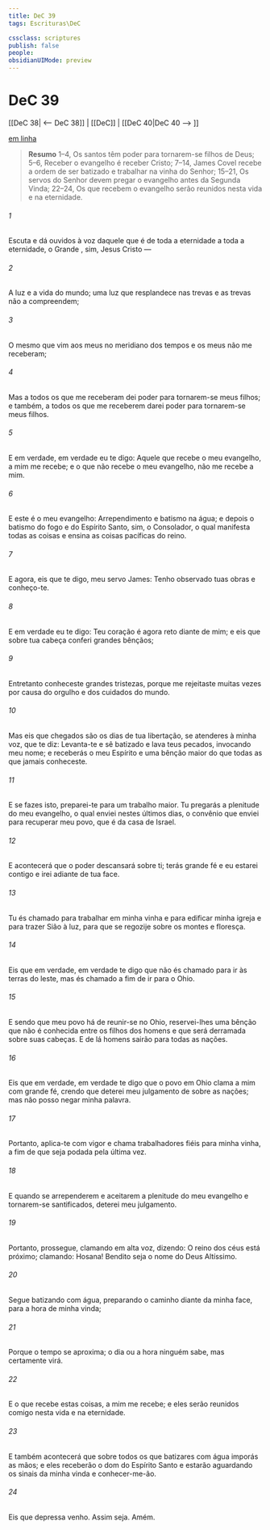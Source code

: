 ```yaml
---
title: DeC 39
tags: Escrituras\DeC

cssclass: scriptures
publish: false
people:
obsidianUIMode: preview
---
```


# DeC 39
[[DeC 38| <-- DeC 38]] | [[DeC]] | [[DeC 40|DeC 40 --> ]]

[em linha](https://churchofjesuschrist.org/study/scriptures/dc-testament/dc/39?lang=por)

> __Resumo__
1–4, Os santos têm poder para tornarem-se filhos de Deus; 5–6, Receber o evangelho é receber Cristo; 7–14, James Covel recebe a ordem de ser batizado e trabalhar na vinha do Senhor; 15–21, Os servos do Senhor devem pregar o evangelho antes da Segunda Vinda; 22–24, Os que recebem o evangelho serão reunidos nesta vida e na eternidade.

###### 1 
Escuta e dá ouvidos à voz daquele que é de toda a eternidade a toda a eternidade, o Grande , sim, Jesus Cristo —

###### 2 
A luz e a vida do mundo; uma luz que resplandece nas trevas e as trevas não a compreendem;

###### 3 
O mesmo que vim aos meus no meridiano dos tempos e os meus não me receberam;

###### 4 
Mas a todos os que me receberam dei poder para tornarem-se meus filhos; e também, a todos os que me receberem darei poder para tornarem-se meus filhos.

###### 5 
E em verdade, em verdade eu te digo: Aquele que recebe o meu evangelho, a mim me recebe; e o que não recebe o meu evangelho, não me recebe a mim.

###### 6 
E este é o meu evangelho: Arrependimento e batismo na água; e depois o batismo do fogo e do Espírito Santo, sim, o Consolador, o qual manifesta todas as coisas e ensina as coisas pacíficas do reino.

###### 7 
E agora, eis que te digo, meu servo James: Tenho observado tuas obras e conheço-te.

###### 8 
E em verdade eu te digo: Teu coração é agora reto diante de mim; e eis que sobre tua cabeça conferi grandes bênçãos;

###### 9 
Entretanto conheceste grandes tristezas, porque me rejeitaste muitas vezes por causa do orgulho e dos cuidados do mundo.

###### 10 
Mas eis que chegados são os dias de tua libertação, se atenderes à minha voz, que te diz: Levanta-te e sê batizado e lava teus pecados, invocando meu nome; e receberás o meu Espírito e uma bênção maior do que todas as que jamais conheceste.

###### 11 
E se fazes isto, preparei-te para um trabalho maior. Tu pregarás a plenitude do meu evangelho, o qual enviei nestes últimos dias, o convênio que enviei para recuperar meu povo, que é da casa de Israel.

###### 12 
E acontecerá que o poder descansará sobre ti; terás grande fé e eu estarei contigo e irei adiante de tua face.

###### 13 
Tu és chamado para trabalhar em minha vinha e para edificar minha igreja e para trazer Sião à luz, para que se regozije sobre os montes e floresça.

###### 14 
Eis que em verdade, em verdade te digo que não és chamado para ir às terras do leste, mas és chamado a fim de ir para o Ohio.

###### 15 
E sendo que meu povo há de reunir-se no Ohio, reservei-lhes uma bênção que não é conhecida entre os filhos dos homens e que será derramada sobre suas cabeças. E de lá homens sairão para todas as nações.

###### 16 
Eis que em verdade, em verdade te digo que o povo em Ohio clama a mim com grande fé, crendo que deterei meu julgamento de sobre as nações; mas não posso negar minha palavra.

###### 17 
Portanto, aplica-te com vigor e chama trabalhadores fiéis para minha vinha, a fim de que seja podada pela última vez.

###### 18 
E quando se arrependerem e aceitarem a plenitude do meu evangelho e tornarem-se santificados, deterei meu julgamento.

###### 19 
Portanto, prossegue, clamando em alta voz, dizendo: O reino dos céus está próximo; clamando: Hosana! Bendito seja o nome do Deus Altíssimo.

###### 20 
Segue batizando com água, preparando o caminho diante da minha face, para a hora de minha vinda;

###### 21 
Porque o tempo se aproxima; o dia ou a hora ninguém sabe, mas certamente virá.

###### 22 
E o que recebe estas coisas, a mim me recebe; e eles serão reunidos comigo nesta vida e na eternidade.

###### 23 
E também acontecerá que sobre todos os que batizares com água imporás as mãos; e eles receberão o dom do Espírito Santo e estarão aguardando os sinais da minha vinda e conhecer-me-ão.

###### 24 
Eis que depressa venho. Assim seja. Amém.

